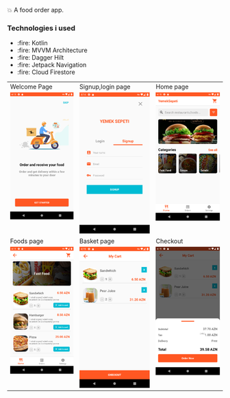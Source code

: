 :boom: A food order app.

<h3>Technologies i used</h3>
<ul>
  <li>:fire: Kotlin</li>
  <li>:fire: MVVM Architecture</li>
  <li>:fire: Dagger Hilt</li>
  <li>:fire: Jetpack Navigation</li>
  <li>:fire: Cloud Firestore</li>
</ul>

<table>
  <tr>
     <td>Welcome Page</td>
     <td>Signup,login page</td>
     <td>Home page</td>
  </tr>
  <tr>
    <td valign="top"><img src="welcome.png"></td>
    <td valign="top"><img src="auth.png"></td>
    <td valign="top"><img src="home.png"></td>
  </tr>
 
  <tr>
    <td>Foods page</td>
    <td>Basket page</td>
    <td>Checkout</td>
  </tr>
  
  <tr>
    <td valign="top"><img src="foods.png"></td>
    <td valign="top"><img src="basket.png"></td>
    <td valign="top"><img src="checkout.png"></td>
  </tr>
 
 
 </table>







